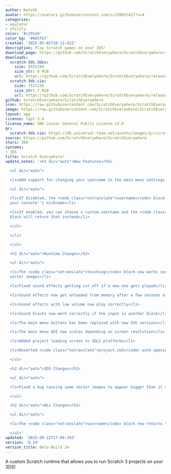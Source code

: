 ```yaml
---
author: NateXS
avatar: https://avatars.githubusercontent.com/u/230057427?v=4
categories:
- emulator
- utility
color: '#c291a9'
color_bg: '#805f6f'
created: '2025-05-01T16:11:42Z'
description: Play Scratch games on your 3DS!
download_page: https://github.com/ScratchEverywhere/ScratchEverywhere/releases
downloads:
  scratch-3ds.3dsx:
    size: 8455184
    size_str: 8 MiB
    url: https://github.com/ScratchEverywhere/ScratchEverywhere/releases/download/0.24/scratch-3ds.3dsx
  scratch-3ds.cia:
    size: 7521216
    size_str: 7 MiB
    url: https://github.com/ScratchEverywhere/ScratchEverywhere/releases/download/0.24/scratch-3ds.cia
github: ScratchEverywhere/ScratchEverywhere
icon: https://raw.githubusercontent.com/ScratchEverywhere/ScratchEverywhere/refs/heads/main/gfx/icon.png
image: https://raw.githubusercontent.com/ScratchEverywhere/ScratchEverywhere/refs/heads/main/gfx/logo.png
layout: app
license: lgpl-3.0
license_name: GNU Lesser General Public License v3.0
qr:
  scratch-3ds.cia: https://db.universal-team.net/assets/images/qr/scratch-3ds-cia.png
source: https://github.com/ScratchEverywhere/ScratchEverywhere
stars: 360
systems:
- 3DS
title: Scratch Everywhere!
update_notes: '<h2 dir="auto">New Features</h2>

  <ul dir="auto">

  <li>Add support for changing your username in the main menu settings

  <ul dir="auto">

  <li>If disabled, the <code class="notranslate">username</code> block will return
  your console''s nickname</li>

  <li>If enabled, you can choose a custom username and the <code class="notranslate">username</code>
  block will return that instead</li>

  </ul>

  </li>

  </ul>

  <h2 dir="auto">Runtime Changes</h2>

  <ul dir="auto">

  <li>The <code class="notranslate">touching</code> block now works correctly with
  vector images</li>

  <li>Fixed sound effects getting cut off if a new one gets played</li>

  <li>Sound effects now get unloaded from memory after a few seconds of it not playing</li>

  <li>Sound effects with low volume now play correctly</li>

  <li>Sound blocks now work correctly if the input is another block</li>

  <li>The main menu buttons has been replaced with new SVG versions</li>

  <li>The main menu GUI now scales depending on screen resolution</li>

  <li>Added project loading screen to SDL2 platforms</li>

  <li>Reverted <code class="notranslate">project.sb3</code> auto opening at startup</li>

  </ul>

  <h2 dir="auto">3DS Changes</h2>

  <ul dir="auto">

  <li>Fixed a bug causing some vector images to appear bigger than it should</li>

  </ul>

  <h2 dir="auto">Wii Changes</h2>

  <ul dir="auto">

  <li>The <code class="notranslate">username</code> block now returns the Wii''s nickname</li>

  </ul>'
updated: '2025-09-22T17:04:39Z'
version: '0.24'
version_title: Beta Build 24
---
```

A custom Scratch runtime that allows you to run Scratch 3 projects on your 3DS!